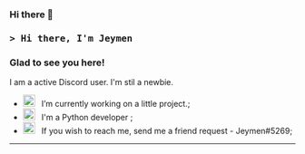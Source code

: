### Hi there 👋
### <samp>&gt; Hi there, I'm Jeymen</samp>
### Glad to see you here! 

I am a active Discord user. I'm stil a newbie.

- <img src="https://github.com/Gapur/Gapur/blob/main/assets/developer.gif?raw=true" width="21" />&nbsp;&nbsp; I’m currently working on a little project.;
- <img src="https://github.com/Gapur/Gapur/blob/main/assets/lightning.gif?raw=true" width="21" />&nbsp;&nbsp; I'm a Python developer ;
- <img src="https://github.com/Gapur/Gapur/blob/main/assets/letterbox.gif?raw=true" width="21" />&nbsp;&nbsp; If you wish to reach me, send me a friend request - Jeymen#5269;
---

